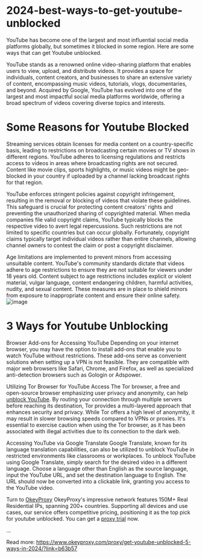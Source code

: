 # 2024-best-ways-to-get-youtube-unblocked
YouTube has become one of the largest and most influential social media platforms globally, but sometimes it blocked in some region. Here are some ways that can get Youtube unblocked.

YouTube stands as a renowned online video-sharing platform that enables users to view, upload, and distribute videos. It provides a space for individuals, content creators, and businesses to share an extensive variety of content, encompassing music videos, tutorials, vlogs, documentaries, and beyond. Acquired by Google, YouTube has evolved into one of the largest and most impactful social media platforms worldwide, offering a broad spectrum of videos covering diverse topics and interests.

# Some Reasons for Youtube Blocked
Streaming services obtain licenses for media content on a country-specific basis, leading to restrictions on broadcasting certain movies or TV shows in different regions. YouTube adheres to licensing regulations and restricts access to videos in areas where broadcasting rights are not secured. Content like movie clips, sports highlights, or music videos might be geo-blocked in your country if uploaded by a channel lacking broadcast rights for that region.

YouTube enforces stringent policies against copyright infringement, resulting in the removal or blocking of videos that violate these guidelines. This safeguard is crucial for protecting content creators' rights and preventing the unauthorized sharing of copyrighted material. When media companies file valid copyright claims, YouTube typically blocks the respective video to avert legal repercussions. Such restrictions are not limited to specific countries but can occur globally. Fortunately, copyright claims typically target individual videos rather than entire channels, allowing channel owners to contest the claim or post a copyright disclaimer.

Age limitations are implemented to prevent minors from accessing unsuitable content. YouTube's community standards dictate that videos adhere to age restrictions to ensure they are not suitable for viewers under 18 years old. Content subject to age restrictions includes explicit or violent material, vulgar language, content endangering children, harmful activities, nudity, and sexual content. These measures are in place to shield minors from exposure to inappropriate content and ensure their online safety.
![image](https://github.com/okeyproxy2/2024-best-ways-to-get-youtube-unblocked/assets/155126786/fb23e213-e615-4f46-9de8-66d13ae6d9e4)

# 3 Ways for Youtube Unblocking

Browser Add-ons for Accessing YouTube
Depending on your internet browser, you may have the option to install add-ons that enable you to watch YouTube without restrictions. These add-ons serve as convenient solutions when setting up a VPN is not feasible. They are compatible with major web browsers like Safari, Chrome, and Firefox, as well as specialized anti-detection browsers such as Gologin or Adspower.

Utilizing Tor Browser for YouTube Access
The Tor browser, a free and open-source browser emphasizing user privacy and anonymity, can help [unblock YouTube](https://www.okeyproxy.com/proxy/get-youtube-unblocked-5-ways-in-2024/?link=b63b57). By routing your connection through multiple servers before reaching its destination, Tor provides a multi-layered approach that enhances security and privacy. While Tor offers a high level of anonymity, it may result in slower browsing speeds compared to VPNs or proxies. It's essential to exercise caution when using the Tor browser, as it has been associated with illegal activities due to its connection to the dark web.

Accessing YouTube via Google Translate
Google Translate, known for its language translation capabilities, can also be utilized to unblock YouTube in restricted environments like classrooms or workplaces. To unblock YouTube using Google Translate, simply search for the desired video in a different language. Choose a language other than English as the source language, input the YouTube URL, and set the destination language to English. The URL should now be converted into a clickable link, granting you access to the YouTube video.

Turn to [OkeyProxy](https://www.okeyproxy.com/en?link=b63b57)
OkeyProxy's impressive network features 150M+ Real Residential IPs, spanning 200+ countries. Supporting all devices and use cases, our service offers competitive pricing, positioning it as the top pick for youtube unblocked. You can get a [proxy trial](https://www.okeyproxy.com/proxy?link=b63b57) now.

...

Read more: https://www.okeyproxy.com/proxy/get-youtube-unblocked-5-ways-in-2024/?link=b63b57
